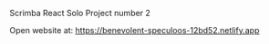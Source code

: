 Scrimba React Solo Project number 2

Open website at: https://benevolent-speculoos-12bd52.netlify.app